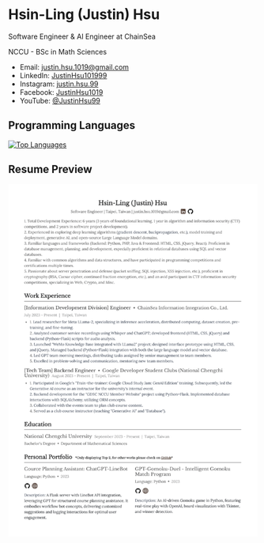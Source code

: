 # Hsin-Ling (Justin) Hsu

Software Engineer & AI Engineer at ChainSea

NCCU - BSc in Math Sciences

- Email: [justin.hsu.1019@gmail.com](mailto:justin.hsu.1019@gmail.com)
- LinkedIn: [JustinHsu101999](https://www.linkedin.com/in/justinhsu101999/)
- Instagram: [justin.hsu.99](https://www.instagram.com/justin.hsu.99/)
- Facebook: [JustinHsu1019](https://www.facebook.com/JustinHsu1019/)
- YouTube: [@JustinHsu99](https://www.youtube.com/@JustinHsu99)

## Programming Languages

<a href="https://github.com/JustinHsu1019/JustinHsu1019/blob/main/Top_Lang.md">
  <img src="https://justinhsu-stats.vercel.app/api/top-langs/?username=JustinHsu1019&hide=html" alt="Top Languages" />
</a>

## Resume Preview

<a href="https://github.com/JustinHsu1019/JustinHsu1019/raw/main/JustinHsu_Resume.pdf">
  <img src="https://github.com/JustinHsu1019/JustinHsu1019/raw/main/JustinHsu_Resume.png" alt="Justin Hsu Resume Preview" />
</a>
